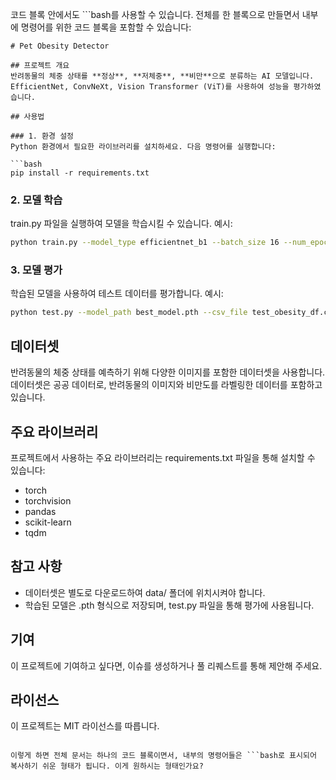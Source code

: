코드 블록 안에서도 ```bash를 사용할 수 있습니다. 전체를 한 블록으로 만들면서 내부에 명령어를 위한 코드 블록을 포함할 수 있습니다:

```
# Pet Obesity Detector

## 프로젝트 개요
반려동물의 체중 상태를 **정상**, **저체중**, **비만**으로 분류하는 AI 모델입니다. EfficientNet, ConvNeXt, Vision Transformer (ViT)를 사용하여 성능을 평가하였습니다.

## 사용법

### 1. 환경 설정
Python 환경에서 필요한 라이브러리를 설치하세요. 다음 명령어를 실행합니다:

```bash
pip install -r requirements.txt
```

### 2. 모델 학습
train.py 파일을 실행하여 모델을 학습시킬 수 있습니다. 예시:

```bash
python train.py --model_type efficientnet_b1 --batch_size 16 --num_epochs 30 --learning_rate 0.001
```

### 3. 모델 평가
학습된 모델을 사용하여 테스트 데이터를 평가합니다. 예시:

```bash
python test.py --model_path best_model.pth --csv_file test_obesity_df.csv
```

## 데이터셋
반려동물의 체중 상태를 예측하기 위해 다양한 이미지를 포함한 데이터셋을 사용합니다. 데이터셋은 공공 데이터로, 반려동물의 이미지와 비만도를 라벨링한 데이터를 포함하고 있습니다.

## 주요 라이브러리
프로젝트에서 사용하는 주요 라이브러리는 requirements.txt 파일을 통해 설치할 수 있습니다:

* torch
* torchvision
* pandas
* scikit-learn
* tqdm

## 참고 사항
* 데이터셋은 별도로 다운로드하여 data/ 폴더에 위치시켜야 합니다.
* 학습된 모델은 .pth 형식으로 저장되며, test.py 파일을 통해 평가에 사용됩니다.

## 기여
이 프로젝트에 기여하고 싶다면, 이슈를 생성하거나 풀 리퀘스트를 통해 제안해 주세요.

## 라이선스
이 프로젝트는 MIT 라이선스를 따릅니다.
```

이렇게 하면 전체 문서는 하나의 코드 블록이면서, 내부의 명령어들은 ```bash로 표시되어 복사하기 쉬운 형태가 됩니다. 이게 원하시는 형태인가요?
